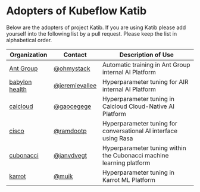# Adopters of Kubeflow Katib

Below are the adopters of project Katib. If you are using Katib
please add yourself into the following list by a pull request.
Please keep the list in alphabetical order.

| Organization | Contact | Description of Use |
| ------------ | ------- | ------------------ |
| [Ant Group](https://www.antgroup.com/) |[@ohmystack](https://github.com/ohmystack) | Automatic training in Ant Group internal AI Platform |
| [babylon health](https://www.babylonhealth.com/) |[@jeremievallee](https://github.com/jeremievallee) | Hyperparameter tuning for AIR internal AI Platform |
| [caicloud](https://caicloud.io/) |[@gaocegege](https://github.com/gaocegege) | Hyperparameter tuning in Caicloud Cloud-Native AI Platform |
| [cisco](https://cisco.com/) |[@ramdootp](https://github.com/ramdootp) | Hyperparameter tuning for conversational AI interface using Rasa |
| [cubonacci](https://www.cubonacci.com) |[@janvdvegt](https://github.com/janvdvegt) | Hyperparameter tuning within the Cubonacci machine learning platform |
| [karrot](https://uk.karrotmarket.com/) |[@muik](https://github.com/muik) | Hyperparameter tuning in Karrot ML Platform |
